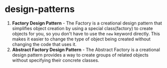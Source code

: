 # design-patterns
1. **Factory Design Pattern** - The Factory is a creational design pattern that simplifies object creation by using a special class(factory)
to create objects for you, so you don't have to use the `new` keyword directly. This makes it easier to change the
type of object being created without changing the code that uses it.
2. **Abstract Factory Design Pattern** - The Abstract Factory is a creational design pattern provides a way to create groups of related
objects without specifying their concrete classes.